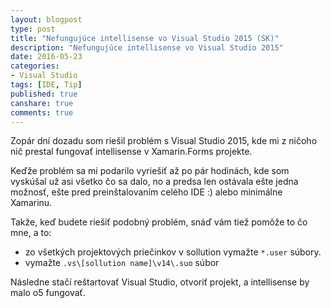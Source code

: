 ```yaml
---
layout: blogpost
type: post
title: "Nefungujúce intellisense vo Visual Studio 2015 (SK)"
description: "Nefungujúce intellisense vo Visual Studio 2015"
date: 2016-05-23
categories:
- Visual Studio
tags: [IDE, Tip]
published: true
canshare: true
comments: true
---
```


Zopár dní dozadu som riešil problém s Visual Studio 2015, kde mi z ničoho nič prestal fungovať intellisense v Xamarin.Forms projekte. 

Keďže problém sa mi podarilo vyriešiť až po pár hodinách, kde som vyskúšal už asi všetko čo sa dalo, no a predsa len ostávala ešte jedna možnosť, ešte pred preinštalovaním celého IDE :) alebo minimálne Xamarinu.

Takže, keď budete riešiť podobný problém, snáď vám tiež pomôže to čo mne, a to:

- zo všetkých projektových priečinkov v sollution vymažte `*.user` súbory.
- vymažte `.vs\[sollution name]\v14\.suo` súbor

Následne stačí reštartovať Visual Studio, otvoriť projekt, a intellisense by malo o5 fungovať.


